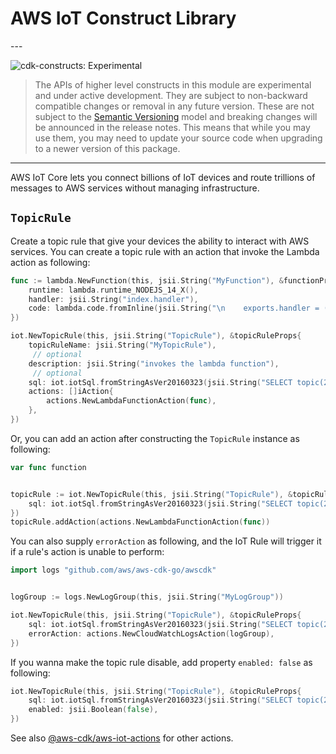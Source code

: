 # AWS IoT Construct Library

<!--BEGIN STABILITY BANNER-->---


![cdk-constructs: Experimental](https://img.shields.io/badge/cdk--constructs-experimental-important.svg?style=for-the-badge)

> The APIs of higher level constructs in this module are experimental and under active development.
> They are subject to non-backward compatible changes or removal in any future version. These are
> not subject to the [Semantic Versioning](https://semver.org/) model and breaking changes will be
> announced in the release notes. This means that while you may use them, you may need to update
> your source code when upgrading to a newer version of this package.

---
<!--END STABILITY BANNER-->

AWS IoT Core lets you connect billions of IoT devices and route trillions of
messages to AWS services without managing infrastructure.

## `TopicRule`

Create a topic rule that give your devices the ability to interact with AWS services.
You can create a topic rule with an action that invoke the Lambda action as following:

```go
func := lambda.NewFunction(this, jsii.String("MyFunction"), &functionProps{
	runtime: lambda.runtime_NODEJS_14_X(),
	handler: jsii.String("index.handler"),
	code: lambda.code.fromInline(jsii.String("\n    exports.handler = (event) => {\n      console.log(\"It is test for lambda action of AWS IoT Rule.\", event);\n    };")),
})

iot.NewTopicRule(this, jsii.String("TopicRule"), &topicRuleProps{
	topicRuleName: jsii.String("MyTopicRule"),
	 // optional
	description: jsii.String("invokes the lambda function"),
	 // optional
	sql: iot.iotSql.fromStringAsVer20160323(jsii.String("SELECT topic(2) as device_id, timestamp() as timestamp FROM 'device/+/data'")),
	actions: []iAction{
		actions.NewLambdaFunctionAction(func),
	},
})
```

Or, you can add an action after constructing the `TopicRule` instance as following:

```go
var func function


topicRule := iot.NewTopicRule(this, jsii.String("TopicRule"), &topicRuleProps{
	sql: iot.iotSql.fromStringAsVer20160323(jsii.String("SELECT topic(2) as device_id, timestamp() as timestamp FROM 'device/+/data'")),
})
topicRule.addAction(actions.NewLambdaFunctionAction(func))
```

You can also supply `errorAction` as following,
and the IoT Rule will trigger it if a rule's action is unable to perform:

```go
import logs "github.com/aws/aws-cdk-go/awscdk"


logGroup := logs.NewLogGroup(this, jsii.String("MyLogGroup"))

iot.NewTopicRule(this, jsii.String("TopicRule"), &topicRuleProps{
	sql: iot.iotSql.fromStringAsVer20160323(jsii.String("SELECT topic(2) as device_id, timestamp() as timestamp FROM 'device/+/data'")),
	errorAction: actions.NewCloudWatchLogsAction(logGroup),
})
```

If you wanna make the topic rule disable, add property `enabled: false` as following:

```go
iot.NewTopicRule(this, jsii.String("TopicRule"), &topicRuleProps{
	sql: iot.iotSql.fromStringAsVer20160323(jsii.String("SELECT topic(2) as device_id, timestamp() as timestamp FROM 'device/+/data'")),
	enabled: jsii.Boolean(false),
})
```

See also [@aws-cdk/aws-iot-actions](https://docs.aws.amazon.com/cdk/api/latest/docs/aws-iot-actions-readme.html) for other actions.
